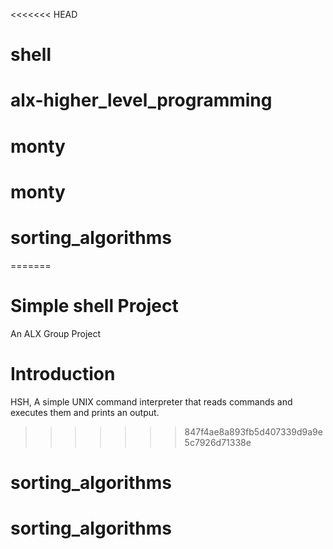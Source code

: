 <<<<<<< HEAD
# shell
# alx-higher_level_programming
# monty
# monty
# sorting_algorithms
=======
# Simple shell Project
An ALX Group Project
# Introduction
HSH, A simple UNIX command interpreter that reads commands and executes them and prints an output.
>>>>>>> 847f4ae8a893fb5d407339d9a9e5c7926d71338e
# sorting_algorithms
# sorting_algorithms
